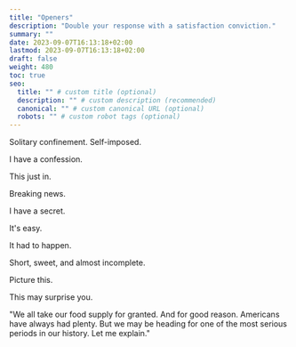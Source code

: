 ```yaml
---
title: "Openers"
description: "Double your response with a satisfaction conviction."
summary: ""
date: 2023-09-07T16:13:18+02:00
lastmod: 2023-09-07T16:13:18+02:00
draft: false
weight: 480
toc: true
seo:
  title: "" # custom title (optional)
  description: "" # custom description (recommended)
  canonical: "" # custom canonical URL (optional)
  robots: "" # custom robot tags (optional)
---
```


Solitary confinement. Self-imposed.

I have a confession.

This just in.

Breaking news.

I have a secret.

It's easy.

It had to happen.

Short, sweet, and almost incomplete.

Picture this.

This may surprise you.

"We all take our food supply for granted. And for good reason. Americans have always had plenty. But we may be heading for one of the most serious periods in our history. Let me explain."
